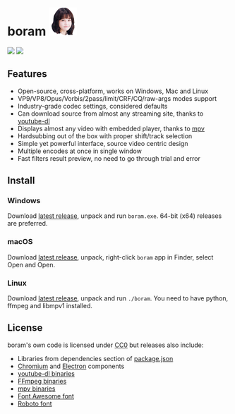 # boram ![](src/index/icon-big.png)

![](https://raw.githubusercontent.com/Kagami/boram/assets/boram-source.png)
![](https://raw.githubusercontent.com/Kagami/boram/assets/boram-encode.png)

## Features

* Open-source, cross-platform, works on Windows, Mac and Linux
* VP9/VP8/Opus/Vorbis/2pass/limit/CRF/CQ/raw-args modes support
* Industry-grade codec settings, considered defaults
* Can download source from almost any streaming site, thanks to [youtube-dl](https://rg3.github.io/youtube-dl/)
* Displays almost any video with embedded player, thanks to [mpv](https://mpv.io/)
* Hardsubbing out of the box with proper shift/track selection
* Simple yet powerful interface, source video centric design
* Multiple encodes at once in single window
* Fast filters result preview, no need to go through trial and error

## Install

### Windows

Download [latest release](https://github.com/Kagami/boram/releases), unpack and run `boram.exe`. 64-bit (x64) releases are preferred.

### macOS

Download [latest release](https://github.com/Kagami/boram/releases), unpack, right-click `boram` app in Finder, select Open and Open.

### Linux

Download [latest release](https://github.com/Kagami/boram/releases), unpack and run `./boram`. You need to have python, ffmpeg and libmpv1 installed.

## License

boram's own code is licensed under [CC0](licenses/LICENSE.BORAM) but releases also include:

* Libraries from dependencies section of [package.json](package.json)
* [Chromium](licenses/LICENSE.CHROMIUM) and [Electron](licenses/LICENSE.ELECTRON) components
* [youtube-dl binaries](licenses/LICENSE.PYTHON)
* [FFmpeg binaries](licenses/LICENSE.FFMPEG)
* [mpv binaries](licenses/LICENSE.MPV)
* [Font Awesome font](licenses/LICENSE.FONTAWESOME)
* [Roboto font](licenses/LICENSE.ROBOTO)

